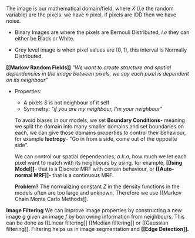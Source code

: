 
The image is our mathematical domain/field, where $X$ ($i.e$ the random variable) are the pixels. 
	we have $n$ pixel, if pixels are IDD then we have noise. 


- Binary Images are where the pixels are Bernouli Distributed, $i.e$ they can either be Black or White.

- Grey level image is when pixel values are $[0,1)$, this interval is Normally Distributed.


**[[Markov Random Fields]]**
	*"We want to create structure and spatial dependencies in the image between pixels, we say each pixel is dependent on its neighbour"*
- Properties:
	- A pixels $S$ is not neighbour of it self
	- Symmetry: *"if you are my neighbour, I'm your neighbour"*

	To avoid biases in our models, we set **Boundary Conditions**- meaning we split the domain into many smaller domains and set boundaries on each, we can give those domains properties to control their behaviour, for example **Isotropy**- "Go in from a side, come out of the opposite side".
	
	We can control our spatial dependencies, $a.k.a$, how much we let each pixel want to match with its neighbours by using, for example, **[[Ising Model]]**- that is a Discrete MRF with certain behaviour, or **[[Auto-normal MRF]]**- that is a continuous MRF. 

	**Problem?**
	The normalizing constant $Z$ in the density functions in the models often are too large and unknown. Therefore we use [[Markov Chain Monte Carlo Methods]].


**Image Filtering**
	We can improve image properties by constructing a new image $g$ given an image $f$ by borrowing information from neighbours. This can be done as [[Linear filtering]] [[Median filtering]] or [[Gaussian filtering]]. 
	Filtering helps us in image segmentation and **[[Edge Detection]].** 